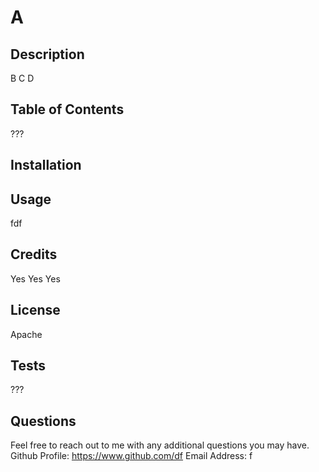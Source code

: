 
# A

## Description

B C D

## Table of Contents

???

## Installation



## Usage


fdf

## Credits

Yes
Yes
Yes

## License

Apache

## Tests

???

## Questions

Feel free to reach out to me with any additional questions you may have.
Github Profile: https://www.github.com/df
Email Address: f
    